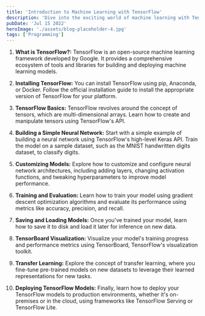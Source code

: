```yaml
---
title: 'Introduction to Machine Learning with TensorFlow'
description: 'Dive into the exciting world of machine learning with TensorFlow, one of the most popular deep learning frameworks. This blog post provides a beginner-friendly introduction to TensorFlow, covering its basic concepts and how to get started with building your first machine learning models.'
pubDate: 'Jul 15 2022'
heroImage: './assets/blog-placeholder-4.jpg'
tags: ['Programming']
---
```


1. **What is TensorFlow?:** TensorFlow is an open-source machine learning framework developed by Google. It provides a
   comprehensive ecosystem of tools and libraries for building and deploying machine learning models.

2. **Installing TensorFlow:** You can install TensorFlow using pip, Anaconda, or Docker. Follow the official
   installation guide to install the appropriate version of TensorFlow for your platform.

3. **TensorFlow Basics:** TensorFlow revolves around the concept of tensors, which are multi-dimensional arrays. Learn
   how to create and manipulate tensors using TensorFlow's API.

4. **Building a Simple Neural Network:** Start with a simple example of building a neural network using TensorFlow's
   high-level Keras API. Train the model on a sample dataset, such as the MNIST handwritten digits dataset, to classify
   digits.

5. **Customizing Models:** Explore how to customize and configure neural network architectures, including adding layers,
   changing activation functions, and tweaking hyperparameters to improve model performance.

6. **Training and Evaluation:** Learn how to train your model using gradient descent optimization algorithms and
   evaluate its performance using metrics like accuracy, precision, and recall.

7. **Saving and Loading Models:** Once you've trained your model, learn how to save it to disk and load it later for
   inference on new data.

8. **TensorBoard Visualization:** Visualize your model's training progress and performance metrics using TensorBoard,
   TensorFlow's visualization toolkit.

9. **Transfer Learning:** Explore the concept of transfer learning, where you fine-tune pre-trained models on new
   datasets to leverage their learned representations for new tasks.

10. **Deploying TensorFlow Models:** Finally, learn how to deploy your TensorFlow models to production environments,
    whether it's on-premises or in the cloud, using frameworks like TensorFlow Serving or TensorFlow Lite.
